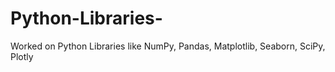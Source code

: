 # Python-Libraries-
Worked on Python Libraries like NumPy, Pandas, Matplotlib, Seaborn, SciPy, Plotly

